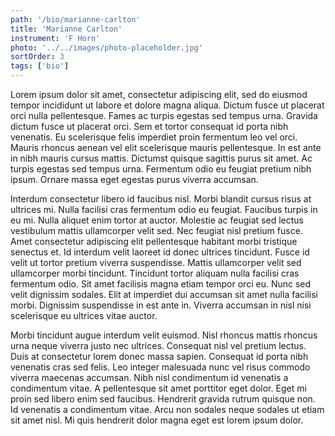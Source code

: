 ```yaml
---
path: '/bio/marianne-carlton'
title: 'Marianne Carlton'
instrument: 'F Horn'
photo: '../../images/photo-placeholder.jpg'
sortOrder: 3
tags: ['bio']
---
```


Lorem ipsum dolor sit amet, consectetur adipiscing elit, sed do eiusmod tempor incididunt ut labore et dolore magna aliqua. Dictum fusce ut placerat orci nulla pellentesque. Fames ac turpis egestas sed tempus urna. Gravida dictum fusce ut placerat orci. Sem et tortor consequat id porta nibh venenatis. Eu scelerisque felis imperdiet proin fermentum leo vel orci. Mauris rhoncus aenean vel elit scelerisque mauris pellentesque. In est ante in nibh mauris cursus mattis. Dictumst quisque sagittis purus sit amet. Ac turpis egestas sed tempus urna. Fermentum odio eu feugiat pretium nibh ipsum. Ornare massa eget egestas purus viverra accumsan.

Interdum consectetur libero id faucibus nisl. Morbi blandit cursus risus at ultrices mi. Nulla facilisi cras fermentum odio eu feugiat. Faucibus turpis in eu mi. Nulla aliquet enim tortor at auctor. Molestie ac feugiat sed lectus vestibulum mattis ullamcorper velit sed. Nec feugiat nisl pretium fusce. Amet consectetur adipiscing elit pellentesque habitant morbi tristique senectus et. Id interdum velit laoreet id donec ultrices tincidunt. Fusce id velit ut tortor pretium viverra suspendisse. Mattis ullamcorper velit sed ullamcorper morbi tincidunt. Tincidunt tortor aliquam nulla facilisi cras fermentum odio. Sit amet facilisis magna etiam tempor orci eu. Nunc sed velit dignissim sodales. Elit at imperdiet dui accumsan sit amet nulla facilisi morbi. Dignissim suspendisse in est ante in. Viverra accumsan in nisl nisi scelerisque eu ultrices vitae auctor.

Morbi tincidunt augue interdum velit euismod. Nisl rhoncus mattis rhoncus urna neque viverra justo nec ultrices. Consequat nisl vel pretium lectus. Duis at consectetur lorem donec massa sapien. Consequat id porta nibh venenatis cras sed felis. Leo integer malesuada nunc vel risus commodo viverra maecenas accumsan. Nibh nisl condimentum id venenatis a condimentum vitae. A pellentesque sit amet porttitor eget dolor. Eget mi proin sed libero enim sed faucibus. Hendrerit gravida rutrum quisque non. Id venenatis a condimentum vitae. Arcu non sodales neque sodales ut etiam sit amet nisl. Mi quis hendrerit dolor magna eget est lorem ipsum dolor.
